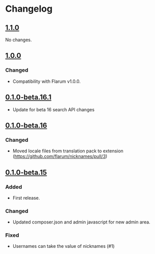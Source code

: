 # Changelog

## [1.1.0](https://github.com/flarum/nicknames/compare/v1.0.0...v1.1.0)

No changes.

## [1.0.0](https://github.com/flarum/nicknames/compare/v0.1.0-beta.16.1...v1.0.0)

### Changed
- Compatibility with Flarum v1.0.0.

## [0.1.0-beta.16.1](https://github.com/flarum/nicknames/compare/v0.1.0-beta.16...v0.1.0-beta.16.1)

- Update for beta 16 search API changes

## [0.1.0-beta.16](https://github.com/flarum/nicknames/compare/v0.1.0-beta.15...v0.1.0-beta.16)

### Changed
- Moved locale files from translation pack to extension (https://github.com/flarum/nicknames/pull/3)

## [0.1.0-beta.15](https://github.com/flarum/nicknames/compare/f139899d706e174128f5e07bcec78ba275181b73...v0.1.0-beta.15)

### Added
- First release.

### Changed
- Updated composer.json and admin javascript for new admin area.

### Fixed
- Usernames can take the value of nicknames (#1)
